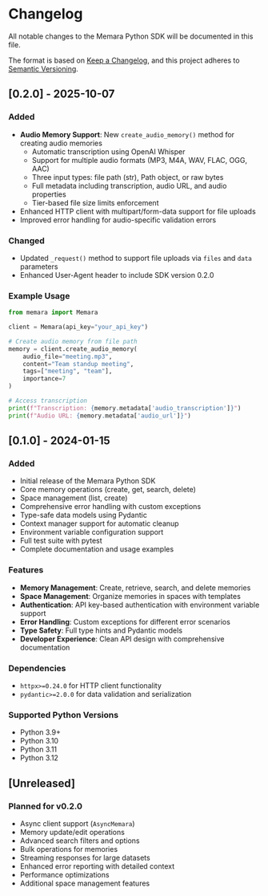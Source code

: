 # Changelog

All notable changes to the Memara Python SDK will be documented in this file.

The format is based on [Keep a Changelog](https://keepachangelog.com/en/1.0.0/),
and this project adheres to [Semantic Versioning](https://semver.org/spec/v2.0.0.html).

## [0.2.0] - 2025-10-07

### Added
- **Audio Memory Support**: New `create_audio_memory()` method for creating audio memories
  - Automatic transcription using OpenAI Whisper
  - Support for multiple audio formats (MP3, M4A, WAV, FLAC, OGG, AAC)
  - Three input types: file path (str), Path object, or raw bytes
  - Full metadata including transcription, audio URL, and audio properties
  - Tier-based file size limits enforcement
- Enhanced HTTP client with multipart/form-data support for file uploads
- Improved error handling for audio-specific validation errors

### Changed
- Updated `_request()` method to support file uploads via `files` and `data` parameters
- Enhanced User-Agent header to include SDK version 0.2.0

### Example Usage
```python
from memara import Memara

client = Memara(api_key="your_api_key")

# Create audio memory from file path
memory = client.create_audio_memory(
    audio_file="meeting.mp3",
    content="Team standup meeting",
    tags=["meeting", "team"],
    importance=7
)

# Access transcription
print(f"Transcription: {memory.metadata['audio_transcription']}")
print(f"Audio URL: {memory.metadata['audio_url']}")
```

## [0.1.0] - 2024-01-15

### Added
- Initial release of the Memara Python SDK
- Core memory operations (create, get, search, delete)
- Space management (list, create)
- Comprehensive error handling with custom exceptions
- Type-safe data models using Pydantic
- Context manager support for automatic cleanup
- Environment variable configuration support
- Full test suite with pytest
- Complete documentation and usage examples

### Features
- **Memory Management**: Create, retrieve, search, and delete memories
- **Space Management**: Organize memories in spaces with templates
- **Authentication**: API key-based authentication with environment variable support  
- **Error Handling**: Custom exceptions for different error scenarios
- **Type Safety**: Full type hints and Pydantic models
- **Developer Experience**: Clean API design with comprehensive documentation

### Dependencies
- `httpx>=0.24.0` for HTTP client functionality
- `pydantic>=2.0.0` for data validation and serialization

### Supported Python Versions
- Python 3.9+
- Python 3.10
- Python 3.11
- Python 3.12

## [Unreleased]

### Planned for v0.2.0
- Async client support (`AsyncMemara`)
- Memory update/edit operations
- Advanced search filters and options
- Bulk operations for memories
- Streaming responses for large datasets
- Enhanced error reporting with detailed context
- Performance optimizations
- Additional space management features
